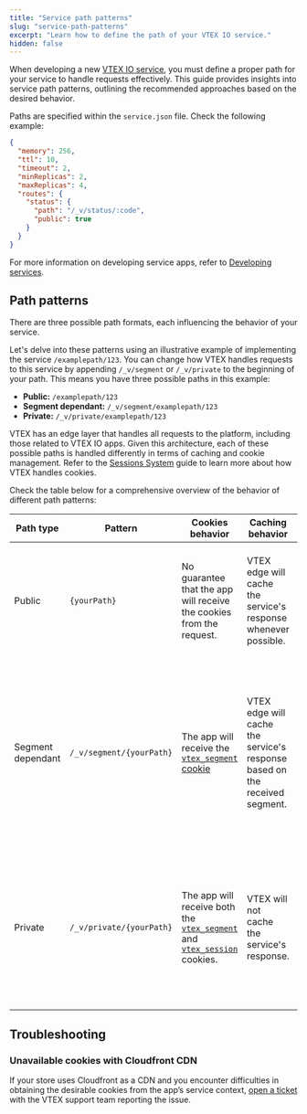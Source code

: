 ```yaml
---
title: "Service path patterns"
slug: "service-path-patterns"
excerpt: "Learn how to define the path of your VTEX IO service."
hidden: false
---
```


When developing a new [VTEX IO service](https://developers.vtex.com/docs/guides/vtex-io-documentation-service), you must define a proper path for your service to handle requests effectively. This guide provides insights into service path patterns, outlining the recommended approaches based on the desired behavior.

Paths are specified within the `service.json` file. Check the following example:

```json service.json mark=7:11
{
  "memory": 256,
  "ttl": 10,
  "timeout": 2,
  "minReplicas": 2,
  "maxReplicas": 4,
  "routes": {
    "status": {
      "path": "/_v/status/:code",
      "public": true
    }
  }
}
```

For more information on developing service apps, refer to [Developing services](https://developers.vtex.com/docs/guides/developing-services-on-vtex-io).

## Path patterns

There are three possible path formats, each influencing the behavior of your service.

Let's delve into these patterns using an illustrative example of implementing the service `/examplepath/123`. You can change how VTEX handles requests to this service by appending `/_v/segment` or `/_v/private` to the beginning of your path. This means you have three possible paths in this example:

- **Public:** `/examplepath/123`
- **Segment dependant:** `/_v/segment/examplepath/123`
- **Private:** `/_v/private/examplepath/123`

VTEX has an edge layer that handles all requests to the platform, including those related to VTEX IO apps. Given this architecture, each of these possible paths is handled differently in terms of caching and cookie management. Refer to the [Sessions System](https://developers.vtex.com/docs/guides/sessions-system-overview) guide to learn more about how VTEX handles cookies.

Check the table below for a comprehensive overview of the behavior of different path patterns:

| **Path type**     | **Pattern**              | **Cookies behavior**                                                                                                                                                                                                                                | **Caching behavior**                                                        | **Example use case**                                                                                                                             |
|-------------------|--------------------------|-----------------------------------------------------------------------------------------------------------------------------------------------------------------------------------------------------------------------------------------------------|-----------------------------------------------------------------------------|--------------------------------------------------------------------------------------------------------------------------------------------------|
| Public            | `{yourPath}`             | No guarantee that the app will receive the cookies from the request.                                                                                                                                                                           | VTEX edge will cache the service's response whenever possible.       | Retrieving information that does not vary according to user or segment, such as product images.                                                  |
| Segment dependant | `/_v/segment/{yourPath}` | The app will receive the [`vtex_segment` cookie](https://developers.vtex.com/docs/guides/sessions-system-overview#cookie-vtexsegment)                                                                                                                | VTEX edge will cache the service's response based on the received segment. | Retrieving information that may change depending on the segment. For instance, applying promotions according to the shopper's selected currency. |
| Private           | `/_v/private/{yourPath}` | The app will receive both the [`vtex_segment`](https://developers.vtex.com/docs/guides/sessions-system-overview#cookie-vtexsegment) and [`vtex_session`](https://developers.vtex.com/docs/guides/sessions-system-overview#cookie-vtexsession) cookies. | VTEX will not cache the service's response.                                | Retrieving information depending on the shopper's identity or session, such as the shopper's order history or registered address.       |

## Troubleshooting

### Unavailable cookies with Cloudfront CDN

If your store uses Cloudfront as a CDN and you encounter difficulties in obtaining the desirable cookies from the app’s service context, [open a ticket](https://help.vtex.com/en/tutorial/opening-tickets-to-vtex-support--16yOEqpO32UQYygSmMSSAM) with the VTEX support team reporting the issue.
